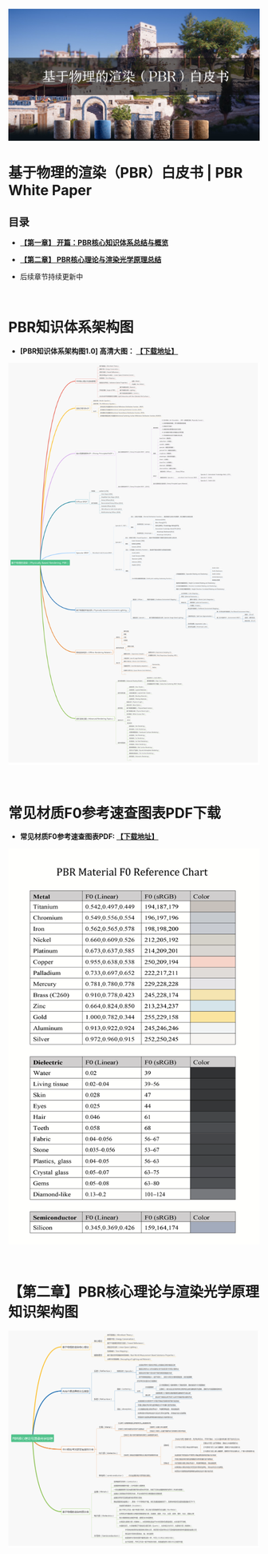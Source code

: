 

![](media/title.jpg)

# 基于物理的渲染（PBR）白皮书 | PBR White Paper
## 目录

- **[ 【第一章】 开篇：PBR核心知识体系总结与概览](https://github.com/QianMo/PBR-White-Paper/blob/master/content/part%201/README.md)**

- **[ 【第二章】 PBR核心理论与渲染光学原理总结](https://github.com/QianMo/PBR-White-Paper/blob/master/content/part%202/README.md)**


- 后续章节持续更新中


<br>

# PBR知识体系架构图
- **[PBR知识体系架构图1.0] 高清大图：
[【下载地址】](https://github.com/QianMo/PBR-White-Paper/raw/master/media/PBR-White-Paper-Knowledge-Architecture-1.0.png)**


![](media/PBR-White-Paper-Knowledge-Architecture-1.0.png)


<br>



# 常见材质F0参考速查图表PDF下载

- **常见材质F0参考速查图表PDF: [【下载地址】](https://github.com/QianMo/PBR-White-Paper/raw/master/bonus/%5BPBR-White-Paper%5D%20PBR-Material-F0-Quick-Reference-Chart.pdf)**

![](bonus/PBR-Material-F0-Quick-Reference-Chart.png)

<br>

# 【第二章】PBR核心理论与渲染光学原理知识架构图

![](media/2-PBR-Core-Theory-and-Rendering-Principle-Knowledge-Architecture.png)
